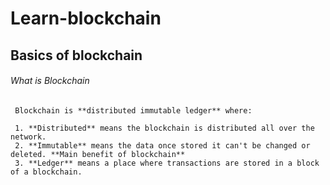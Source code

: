 # Learn-blockchain


## Basics of blockchain

 ###### What is Blockchain
     Blockchain is **distributed immutable ledger** where:
 
     1. **Distributed** means the blockchain is distributed all over the network.
     2. **Immutable** means the data once stored it can't be changed or deleted. **Main benefit of blockchain**
     3. **Ledger** means a place where transactions are stored in a block of a blockchain.
    
    

